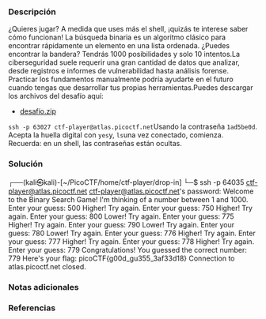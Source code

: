 ### Descripción 
¿Quieres jugar? A medida que uses más el shell, ¡quizás te interese saber cómo funcionan! La búsqueda binaria es un algoritmo clásico para encontrar rápidamente un elemento en una lista ordenada. ¿Puedes encontrar la bandera? Tendrás 1000 posibilidades y solo 10 intentos.La ciberseguridad suele requerir una gran cantidad de datos que analizar, desde registros e informes de vulnerabilidad hasta análisis forense. Practicar los fundamentos manualmente podría ayudarte en el futuro cuando tengas que desarrollar tus propias herramientas.Puedes descargar los archivos del desafío aquí:

- [desafío.zip](https://artifacts.picoctf.net/c_atlas/5/challenge.zip)

`ssh -p 63027 ctf-player@atlas.picoctf.net`Usando la contraseña `1ad5be0d`. Acepta la huella digital con `yes`y, `ls`una vez conectado, comienza. Recuerda: en un shell, las contraseñas están ocultas.
### Solución 
┌──(kali㉿kali)-[~/PicoCTF/home/ctf-player/drop-in]
└─$ ssh -p 64035 ctf-player@atlas.picoctf.net
ctf-player@atlas.picoctf.net's password: 
Welcome to the Binary Search Game!
I'm thinking of a number between 1 and 1000.
Enter your guess: 500
Higher! Try again.
Enter your guess: 750
Higher! Try again.
Enter your guess: 800
Lower! Try again.
Enter your guess: 775
Higher! Try again.
Enter your guess: 790
Lower! Try again.
Enter your guess: 780
Lower! Try again.
Enter your guess: 776
Higher! Try again.
Enter your guess: 777
Higher! Try again.
Enter your guess: 778
Higher! Try again.
Enter your guess: 779
Congratulations! You guessed the correct number: 779
Here's your flag: picoCTF{g00d_gu355_3af33d18}
Connection to atlas.picoctf.net closed.

### Notas adicionales
### Referencias